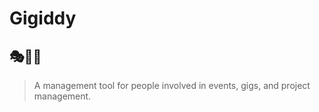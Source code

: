 # Gigiddy
## :performing_arts::dancer::construction_worker:
> A management tool for people involved in events, gigs, and project management.
